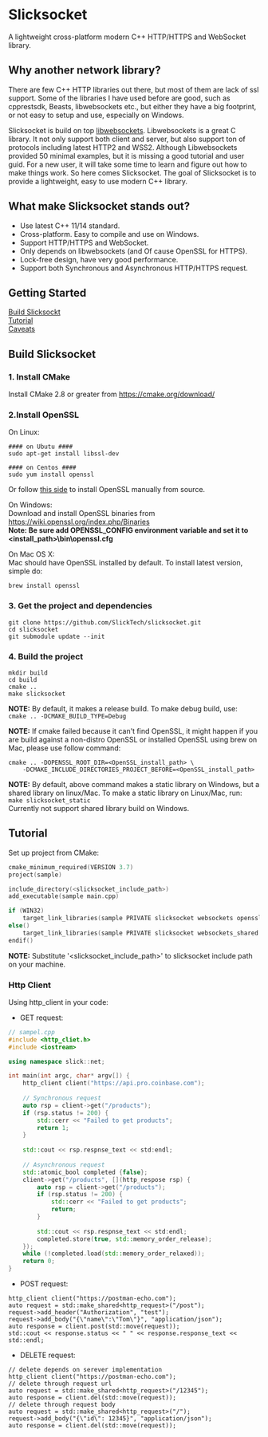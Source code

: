 # Slicksocket
A lightweight cross-platform modern C++ HTTP/HTTPS and WebSocket library.

## Why another network library?
There are few C++ HTTP libraries out there, but most of them are lack of ssl support. Some of 
 the libraries I have used before are good, such as cpprestsdk, Beasts, libwebsockets etc., but 
 either they have a big footprint, or not easy to setup and use, especially on Windows. 
 
Slicksocket is build on top [libwebsockets](https://libwebsockets.org). Libwebsockets is a 
great C library. It not only support both client and server, but also support ton of protocols
including latest HTTP2 and WSS2. Although Libwebsockets provided 50 minimal examples, but it
is missing a good tutorial and user guid. For a new user, it will take some time to learn and 
figure out how to make things work. So here comes Slicksocket. The goal of Slicksocket is to 
provide a lightweight, easy to use modern C++ library.

## What make Slicksocket stands out?
* Use latest C++ 11/14 standard.
* Cross-platform. Easy to compile and use on Windows.
* Support HTTP/HTTPS and WebSocket.
* Only depends on libwebsockets (and Of cause OpenSSL for HTTPS).
* Lock-free design, have very good performance.
* Support both Synchronous and Asynchronous HTTP/HTTPS request.

## Getting Started
[Build Slicksockt](https://github.com/SlickTech/slicksocket#build-slicksocket)<br />
[Tutorial](https://github.com/SlickTech/slicksocket#tutorial)<br />
[Caveats](https://github.com/SlickTech/slicksocket#caveats)

## Build Slicksocket
### 1. Install CMake
Install CMake 2.8 or greater from https://cmake.org/download/

### 2.Install OpenSSL
On Linux:
```
#### on Ubutu ####
sudo apt-get install libssl-dev

#### on Centos ####
sudo yum install openssl
```
Or follow [this side](http://www.technologyskill.ga/install-openssl-manually-on-linux/?i=1) 
to install OpenSSL manually from source.

On Windows:<br />
Download and install OpenSSL binaries from https://wiki.openssl.org/index.php/Binaries<br />
**Note: Be sure add OPENSSL_CONFIG environment variable and set it to <install_path>\bin\openssl.cfg**

On Mac OS X:<br />
Mac should have OpenSSL installed by default. To install latest version, simple do:
```
brew install openssl
```

### 3. Get the project and dependencies

```
git clone https://github.com/SlickTech/slicksocket.git
cd slicksocket
git submodule update --init
```

### 4. Build the project
```
mkdir build
cd build
cmake ..
make slicksocket
```
**NOTE:** By default, it makes a release build. To make debug build, use: <br />
``cmake .. -DCMAKE_BUILD_TYPE=Debug``<br />

**NOTE:** If cmake failed because it can't find OpenSSL, it might happen if you are build against
a non-distro OpenSSL or installed OpenSSL using brew on Mac, please use follow command:
```
cmake .. -DOPENSSL_ROOT_DIR=<OpenSSL_install_path> \
    -DCMAKE_INCLUDE_DIRECTORIES_PROJECT_BEFORE=<OpenSSL_install_path>
```

**NOTE:** By default, above command makes a static library on Windows, but a shared library on linux/Mac.
 To make a static library on Linux/Mac, run:<br />``make slicksocket_static`` <br />
 Currently not support shared library build on Windows.


## Tutorial
Set up project from CMake:
```c++
cmake_minimum_required(VERSION 3.7)
project(sample)

include_directory(<slicksocket_include_path>)
add_executable(sample main.cpp)

if (WIN32)
    target_link_libraries(sample PRIVATE slicksocket websockets openssl libssl libcrypto ws2_32)
else()
    target_link_libraries(sample PRIVATE slicksocket websockets_shared ssl crypto pthread)
endif()
```
**NOTE:** Substitute '<slicksocket_include_path>' to slicksocket include path on your machine.

### Http Client
Using http_client in your code:<br />
* GET request:
```c++
// sampel.cpp
#include <http_cliet.h>
#include <iostream>

using namespace slick::net;

int main(int argc, char* argv[]) {
    http_client client("https://api.pro.coinbase.com");
    
    // Synchronous request
    auto rsp = client->get("/products");
    if (rsp.status != 200) {
        std::cerr << "Failed to get products";
        return 1;
    }
    
    std::cout << rsp.respnse_text << std:endl;
    
    // Asynchronous request
    std::atomic_bool completed {false};
    client->get("/products", [](http_respose rsp) {
        auto rsp = client->get("/products");
        if (rsp.status != 200) {
            std::cerr << "Failed to get products";
            return;
        }
        
        std::cout << rsp.respnse_text << std:endl;
        completed.store(true, std::memory_order_release);
    });
    while (!completed.load(std::memory_order_relaxed));
    return 0;
}
```
* POST request:
```
http_client client("https://postman-echo.com");
auto request = std::make_shared<http_request>("/post");
request->add_header("Authorization", "test");
request->add_body("{\"name\":\"Tom\"}", "application/json");
auto response = client.post(std::move(request));
std::cout << response.status << " " << response.response_text << std::endl;
```
* DELETE request:
```
// delete depends on serever implementation
http_client client("https://postman-echo.com");
// delete through request url
auto request = std::make_shared<http_request>("/12345");
auto response = client.del(std::move(request));
// delete through request body
auto request = std::make_shared<http_request>("/");
request->add_body("{\"id\": 12345}", "application/json");
auto response = client.del(std::move(request));
```